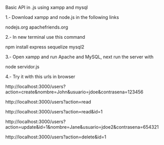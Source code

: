 Basic API in .js using xampp and mysql

1.- Download xampp and node.js in the following links

  nodejs.org
  apachefriends.org

2.- In new terminal use this command

  npm install express sequelize mysql2

3.- Open xampp and run Apache and MySQL, next run the server with

  node servidor.js

4.- Try it with this urls in browser

  http://localhost:3000/users?action=create&nombre=John&usuario=jdoe&contrasena=123456

  http://localhost:3000/users?action=read

  http://localhost:3000/users?action=read&id=1

  http://localhost:3000/users?action=update&id=1&nombre=Jane&usuario=jdoe2&contrasena=654321

  http://localhost:3000/users?action=delete&id=1
